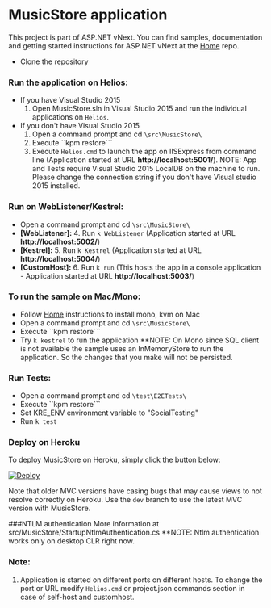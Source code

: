 # MusicStore application

This project is part of ASP.NET vNext. You can find samples, documentation and getting started instructions for ASP.NET vNext at the [Home](https://github.com/aspnet/home) repo.

* Clone the repository

### Run the application on Helios:
* If you have Visual Studio 2015
	1. Open MusicStore.sln in Visual Studio 2015 and run the individual applications on ```Helios```.
* If you don't have Visual Studio 2015
	1. Open a command prompt and cd ```\src\MusicStore\```
	2. Execute ``kpm restore```
	3. Execute ```Helios.cmd``` to launch the app on IISExpress from command line (Application started at URL **http://localhost:5001/**).
	   NOTE: App and Tests require Visual Studio 2015 LocalDB on the machine to run. Please change the connection string if you don't have Visual studio 2015 installed.

### Run on WebListener/Kestrel:
* Open a command prompt and cd ```\src\MusicStore\```
* **[WebListener]:**
	4. Run ```k WebListener``` (Application started at URL **http://localhost:5002/**)
* **[Kestrel]:**
	5. Run ```k Kestrel``` (Application started at URL **http://localhost:5004/**)
* **[CustomHost]:**
	6. Run ```k run``` (This hosts the app in a console application - Application started at URL **http://localhost:5003/**)

### To run the sample on Mac/Mono:
* Follow [Home](https://github.com/aspnet/home) instructions to install mono, kvm on Mac
* Open a command prompt and cd ```\src\MusicStore\```
* Execute ``kpm restore```
* Try `k kestrel` to run the application
**NOTE: On Mono since SQL client is not available the sample uses an InMemoryStore to run the application. So the changes that you make will not be persisted.

### Run Tests:
* Open a command prompt and cd ```\test\E2ETests\```
* Execute ``kpm restore```
* Set KRE_ENV environment variable to "SocialTesting"
* Run ```k test```

### Deploy on Heroku
To deploy MusicStore on Heroku, simply click the button below:

[![Deploy](https://www.herokucdn.com/deploy/button.png)](https://heroku.com/deploy)

Note that older MVC versions have casing bugs that may cause views to not resolve correctly on Heroku. Use the `dev` branch to use the latest MVC version with MusicStore.

###NTLM authentication
More information at src/MusicStore/StartupNtlmAuthentication.cs
**NOTE: Ntlm authentication works only on desktop CLR right now.

### Note:
1. Application is started on different ports on different hosts. To change the port or URL modify ```Helios.cmd``` or project.json commands section in case of self-host and customhost.